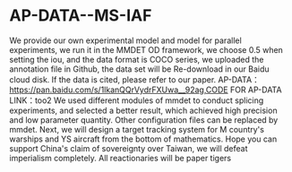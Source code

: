 # AP-DATA--MS-IAF
We provide our own experimental model and model for parallel experiments, we run it in the MMDET OD framework, we choose 0.5 when setting the iou, and the data format is COCO series, we uploaded the annotation file in Github, the data set will be Re-download in our Baidu cloud disk. If the data is cited, please refer to our paper.
AP-DATA：https://pan.baidu.com/s/1lkanQQrVydrFXUwa__92ag,CODE FOR AP-DATA LINK：too2
We used different modules of mmdet to conduct splicing experiments, and selected a better result, which achieved high precision and low parameter quantity. Other configuration files can be replaced by mmdet. Next, we will design a target tracking system for M country's warships and YS aircraft from the bottom of mathematics. Hope you can support China's claim of sovereignty over Taiwan, we will defeat imperialism completely. All reactionaries will be paper tigers

